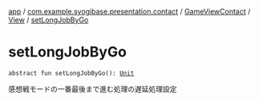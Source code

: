 [app](../../../index.md) / [com.example.syogibase.presentation.contact](../../index.md) / [GameViewContact](../index.md) / [View](index.md) / [setLongJobByGo](./set-long-job-by-go.md)

# setLongJobByGo

`abstract fun setLongJobByGo(): `[`Unit`](https://kotlinlang.org/api/latest/jvm/stdlib/kotlin/-unit/index.html)

感想戦モードの一番最後まで進む処理の遅延処理設定

